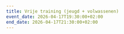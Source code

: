 ```yaml
---
title: Vrije training (jeugd + volwassenen)
event_date: 2026-04-17T19:30:00+02:00
end_date: 2026-04-17T21:30:00+02:00
---
```

